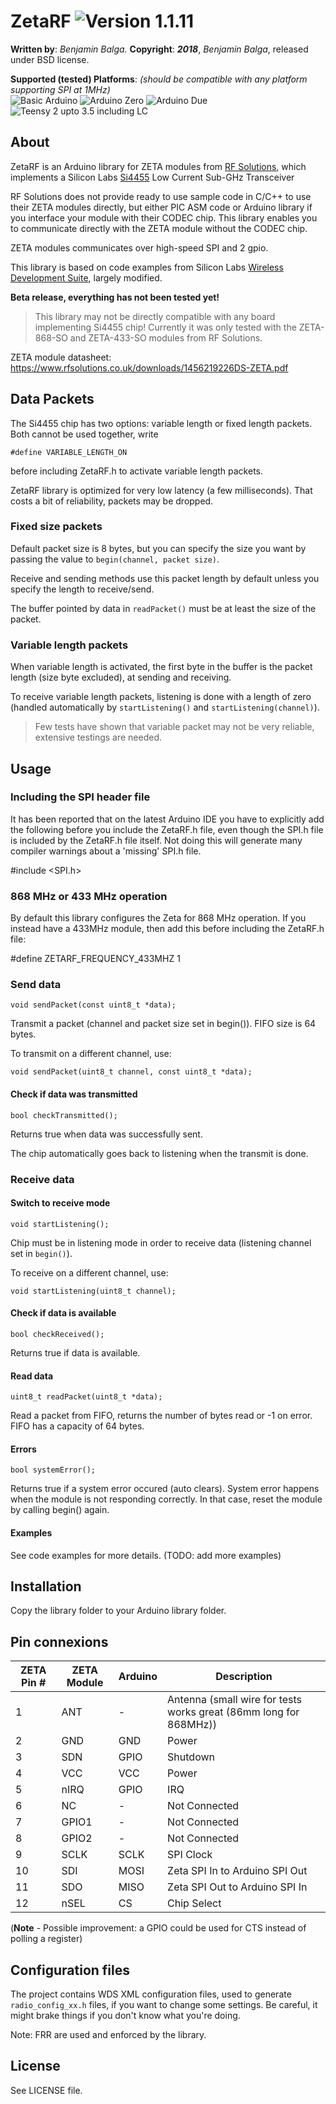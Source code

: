 ZetaRF ![Version 1.1.11](https://img.shields.io/badge/Version-1.1.11-blue.svg)
======
**Written by**: *Benjamin Balga.*
**Copyright**: ***2018***, *Benjamin Balga*, released under BSD license.

**Supported (tested) Platforms**: *(should be compatible with any platform supporting SPI at 1MHz)*      
![Basic Arduino](https://img.shields.io/badge/Arduino-AVR-brightgreen.svg)
![Arduino Zero](https://img.shields.io/badge/Arduino_Zero-SAMD-yellowgreen.svg)
![Arduino Due](https://img.shields.io/badge/Arduino_Due-SAM-orange.svg)
![Teensy 2 upto 3.5 including LC](https://img.shields.io/badge/Teensy-2_to_3.5,_LC-brown.svg)


## About
ZetaRF is an Arduino library for ZETA modules from [RF Solutions][2], which implements a Silicon Labs [Si4455][3] Low Current Sub-GHz Transceiver

RF Solutions does not provide ready to use sample code in C/C++ to use their ZETA modules directly, but either PIC ASM code or Arduino library if you interface your module with their CODEC chip. This library enables you to communicate directly with the ZETA module without the CODEC chip.

ZETA modules communicates over high-speed SPI and 2 gpio.

This library is based on code examples from Silicon Labs [Wireless Development Suite][1], largely modified.

**Beta release, everything has not been tested yet!**

> This library may not be directly compatible with any board implementing Si4455 chip! Currently it was only tested with the ZETA-868-SO and ZETA-433-SO modules from RF Solutions.

ZETA module datasheet: <https://www.rfsolutions.co.uk/downloads/1456219226DS-ZETA.pdf>



## Data Packets
The Si4455 chip has two options: variable length or fixed length packets.
Both cannot be used together, write

	#define VARIABLE_LENGTH_ON
before including ZetaRF.h to activate variable length packets.

ZetaRF library is optimized for very low latency (a few milliseconds). That costs a bit of reliability, packets may be dropped.


### Fixed size packets
Default packet size is 8 bytes, but you can specify the size you want by passing the value to `begin(channel, packet size)`.

Receive and sending methods use this packet length by default unless you specify the length to receive/send.

The buffer pointed by data in `readPacket()` must be at least the size of the packet.

### Variable length packets
When variable length is activated, the first byte in the buffer is the packet length (size byte excluded), at sending and receiving.

To receive variable length packets, listening is done with a length of zero (handled automatically by `startListening()` and `startListening(channel)`).

> Few tests have shown that variable packet may not be very reliable, extensive testings are needed.


## Usage

### Including the SPI header file 

It has been reported that on the latest Arduino IDE you have to explicitly add the following before you include the ZetaRF.h file, even though 
the SPI.h file is included by the ZetaRF.h file itself. Not doing this will generate many compiler warnings about a 'missing' SPI.h file.

  #include <SPI.h>

### 868 MHz or 433 MHz operation

By default this library configures the Zeta for 868 MHz operation. If you instead have a 433MHz module, then add this before including the ZetaRF.h file:

  #define ZETARF_FREQUENCY_433MHZ 1

### Send data

	void sendPacket(const uint8_t *data);
	
Transmit a packet (channel and packet size set in begin()). FIFO size is 64 bytes.

To transmit on a different channel, use:

	void sendPacket(uint8_t channel, const uint8_t *data);

#### Check if data was transmitted

	bool checkTransmitted();

Returns true when data was successfully sent.

The chip automatically goes back to listening when the transmit is done.



### Receive data

#### Switch to receive mode

	void startListening();

Chip must be in listening mode in order to receive data (listening channel set in `begin()`).

To receive on a different channel, use:

	void startListening(uint8_t channel);


#### Check if data is available

	bool checkReceived();

Returns true if data is available.

#### Read data

	uint8_t readPacket(uint8_t *data);

Read a packet from FIFO, returns the number of bytes read or -1 on error.  FIFO has a capacity of 64 bytes.


#### Errors

	bool systemError();

Returns true if a system error occured (auto clears). System error happens when the module is not responding correctly. In that case, reset the module by calling begin() again.


#### Examples

See code examples for more details.
(TODO: add more examples)


## Installation
Copy the library folder to your Arduino library folder.

## Pin connexions

ZETA Pin #|ZETA Module|Arduino|Description
----------|-----------|-------|-----------
1         |ANT        |-      |Antenna (small wire for tests works great (86mm long for 868MHz))
2         |GND        |GND    |Power
3         |SDN        |GPIO   |Shutdown
4         |VCC        |VCC    |Power
5         |nIRQ       |GPIO   |IRQ
6         |NC         |-      |Not Connected
7         |GPIO1      |-      |Not Connected
8         |GPIO2      |-      |Not Connected
9         |SCLK       |SCLK   |SPI Clock
10        |SDI        |MOSI   |Zeta SPI In to Arduino SPI Out
11        |SDO        |MISO   |Zeta SPI Out to Arduino SPI In
12        |nSEL       |CS     |Chip Select

(**Note** - Possible improvement: a GPIO could be used for CTS instead of polling a register)


## Configuration files
The project contains WDS XML configuration files, used to generate `radio_config_xx.h` files, if you want to change some settings. Be careful, it might brake things if you don't know what you're doing.

Note: FRR are used and enforced by the library.


## License
See LICENSE file.

[1]: http://www.silabs.com/products/wireless/EZRadio/Pages/Si4455.aspx "Wireless Development Suite"
[2]: https://www.rfsolutions.co.uk/radio-modules-c10/name-c49/zeta-c86 "RF Solutions"
[3]: http://www.silabs.com/products/wireless/EZRadio/Pages/Si4455.aspx "Si4455"

